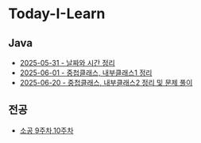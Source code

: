 # Today-I-Learn

## Java

- [2025-05-31 - 날짜와 시간 정리](til/java/2025-05-31-Date-and-Time.md)
- [2025-06-01 - 중첩클래스, 내부클래스1 정리](til/java/2025-06-01-nested-inner-class.md)
- [2025-06-20 - 중첩클래스, 내부클래스2 정리 및 문제 풀이](til/java/2025-06-20-중첩,내부클래스2.md)

## 전공

- [소공 9주차,10주차](til/major/2025-06-03-소공9,10주차.md)